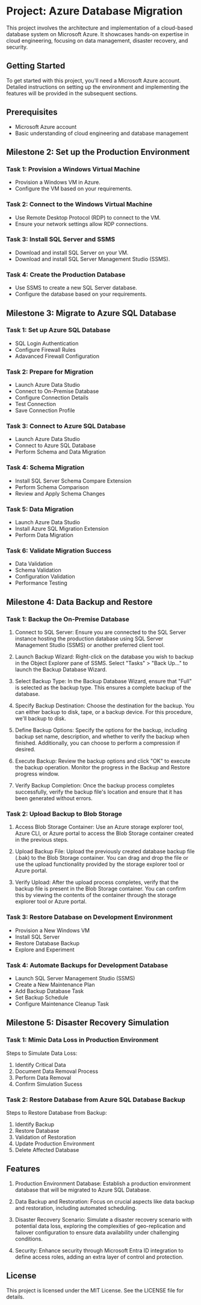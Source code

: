 # Project: Azure Database Migration
This project involves the architecture and implementation of a cloud-based database system on Microsoft Azure. It showcases hands-on expertise in cloud engineering, focusing on data management, disaster recovery, and security.

## Getting Started
To get started with this project, you'll need a Microsoft Azure account. Detailed instructions on setting up the environment and implementing the features will be provided in the subsequent sections.

## Prerequisites
- Microsoft Azure account
- Basic understanding of cloud engineering and database management

## Milestone 2: Set up the Production Environment

### Task 1: Provision a Windows Virtual Machine
- Provision a Windows VM in Azure.
- Configure the VM based on your requirements.

### Task 2: Connect to the Windows Virtual Machine
- Use Remote Desktop Protocol (RDP) to connect to the VM.
- Ensure your network settings allow RDP connections.

### Task 3: Install SQL Server and SSMS
- Download and install SQL Server on your VM.
- Download and install SQL Server Management Studio (SSMS).

### Task 4: Create the Production Database
- Use SSMS to create a new SQL Server database.
- Configure the database based on your requirements.

## Milestone 3: Migrate to Azure SQL Database

### Task 1: Set up Azure SQL Database
- SQL Login Authentication
- Configure Firewall Rules
- Adavanced Firewall Configuration

### Task 2: Prepare for Migration
- Launch Azure Data Studio
- Connect to On-Premise Database
- Configure Connection Details
- Test Connection
- Save Connection Profile
### Task 3: Connect to Azure SQL Database
- Launch Azure Data Studio
- Connect to Azure SQL Database
- Perform Schema and Data Migration

### Task 4: Schema Migration
- Install SQL Server Schema Compare Extension
- Perform Schema Comparison
- Review and Apply Schema Changes

### Task 5: Data Migration
- Launch Azure Data Studio
- Install Azure SQL Migration Extension
- Perform Data Migration

### Task 6: Validate Migration Success
- Data Validation
- Schema Validation
- Configuration Validation
- Performance Testing

## Milestone 4: Data Backup and Restore

### Task 1: Backup the On-Premise Database
1. Connect to SQL Server: Ensure you are connected to the SQL Server instance hosting the production database using SQL Server Management Studio (SSMS) or another preferred client tool.

2. Launch Backup Wizard: Right-click on the database you wish to backup in the Object Explorer pane of SSMS. Select "Tasks" > "Back Up..." to launch the Backup Database Wizard.

3. Select Backup Type: In the Backup Database Wizard, ensure that "Full" is selected as the backup type. This ensures a complete backup of the database.

4. Specify Backup Destination: Choose the destination for the backup. You can either backup to disk, tape, or a backup device. For this procedure, we'll backup to disk.

5. Define Backup Options: Specify the options for the backup, including backup set name, description, and whether to verify the backup when finished. Additionally, you can choose to perform a compression if desired.

6. Execute Backup: Review the backup options and click "OK" to execute the backup operation. Monitor the progress in the Backup and Restore progress window.

7. Verify Backup Completion: Once the backup process completes successfully, verify the backup file's location and ensure that it has been generated without errors.

### Task 2: Upload Backup to Blob Storage
1. Access Blob Storage Container: Use an Azure storage explorer tool, Azure CLI, or Azure portal to access the Blob Storage container created in the previous steps.

2. Upload Backup File: Upload the previously created database backup file (.bak) to the Blob Storage container. You can drag and drop the file or use the upload functionality provided by the storage explorer tool or Azure portal.

3. Verify Upload: After the upload process completes, verify that the backup file is present in the Blob Storage container. You can confirm this by viewing the contents of the container through the storage explorer tool or Azure portal.

### Task 3: Restore Database on Development Environment
- Provision a New Windows VM
- Install SQL Server
- Restore Database Backup
- Explore and Experiment

### Task 4: Automate Backups for Development Database

- Launch SQL Server Management Studio (SSMS)
- Create a New Maintenance Plan
- Add Backup Database Task
- Set Backup Schedule
- Configure Maintenance Cleanup Task

## Milestone 5: Disaster Recovery Simulation

### Task 1: Mimic Data Loss in Production Environment

Steps to Simulate Data Loss:
1. Identify Critical Data
2. Document Data Removal Process
3. Perform Data Removal
4. Confirm Simulation Sucess

### Task 2: Restore Database from Azure SQL Database Backup

Steps to Restore Database from Backup:

1. Identify Backup
2. Restore Database
3. Validation of Restoration
4. Update Production Environment
5. Delete Affected Database





## Features
 1. Production Environment Database: Establish a production environment database that will be migrated to Azure SQL Database.

2. Data Backup and Restoration: Focus on crucial aspects like data backup and restoration, including automated scheduling.

3. Disaster Recovery Scenario: Simulate a disaster recovery scenario with potential data loss, exploring the complexities of geo-replication and failover configuration to ensure data availability under challenging conditions.

4. Security: Enhance security through Microsoft Entra ID integration to define access roles, adding an extra layer of control and protection.


## License
This project is licensed under the MIT License. See the LICENSE file for details.